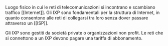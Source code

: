 Luogo fisico in cui le reti di telecomunicazioni si incontrano e scambiano traffico [[Internet]]. Gli IXP sono fondamentali per la struttura di Internet, in quanto consentono alle reti di collegarsi tra loro senza dover passare attraverso un [[ISP]].

Gli IXP sono gestiti da società private o organizzazioni non profit. Le reti che si connettono a un IXP devono pagare una tariffa di abbonamento.